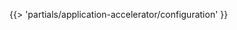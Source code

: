 <!-- The below partial is in the docs-tap/partials directory -->

{{> 'partials/application-accelerator/configuration' }}
